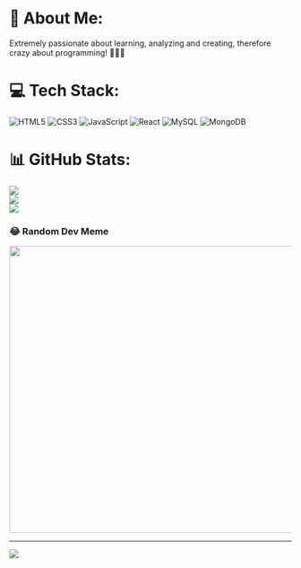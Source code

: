 # 💫 About Me:
Extremely passionate about learning, analyzing and creating, therefore crazy about programming! 👩🏼‍💻


# 💻 Tech Stack:
![HTML5](https://img.shields.io/badge/html5-%23E34F26.svg?style=for-the-badge&logo=html5&logoColor=white) ![CSS3](https://img.shields.io/badge/css3-%231572B6.svg?style=for-the-badge&logo=css3&logoColor=white) ![JavaScript](https://img.shields.io/badge/javascript-%23323330.svg?style=for-the-badge&logo=javascript&logoColor=%23F7DF1E) ![React](https://img.shields.io/badge/react-%2320232a.svg?style=for-the-badge&logo=react&logoColor=%2361DAFB) ![MySQL](https://img.shields.io/badge/mysql-%2300f.svg?style=for-the-badge&logo=mysql&logoColor=white) ![MongoDB](https://img.shields.io/badge/MongoDB-%234ea94b.svg?style=for-the-badge&logo=mongodb&logoColor=white)
# 📊 GitHub Stats:
![](https://github-readme-stats.vercel.app/api?username=ksmagu&theme=dark&hide_border=false&include_all_commits=false&count_private=true)<br/>
![](https://github-readme-streak-stats.herokuapp.com/?user=ksmagu&theme=dark&hide_border=false)<br/>
![](https://github-readme-stats.vercel.app/api/top-langs/?username=ksmagu&theme=dark&hide_border=false&include_all_commits=false&count_private=true&layout=compact)

### 😂 Random Dev Meme
<img src="https://random-memer.herokuapp.com/" width="512px"/>

---
[![](https://visitcount.itsvg.in/api?id=ksmagu&icon=0&color=0)](https://visitcount.itsvg.in)
